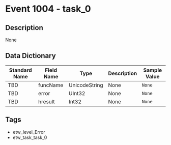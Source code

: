 # Event 1004 - task_0

## Description
None

## Data Dictionary
|Standard Name|Field Name|Type|Description|Sample Value|
|---|---|---|---|---|
|TBD|funcName|UnicodeString|None|`None`|
|TBD|error|UInt32|None|`None`|
|TBD|hresult|Int32|None|`None`|

## Tags
* etw_level_Error
* etw_task_task_0